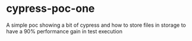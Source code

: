 # cypress-poc-one


A simple poc showing a bit of cypress and how to store files in storage to have a 90% performance gain in test execution